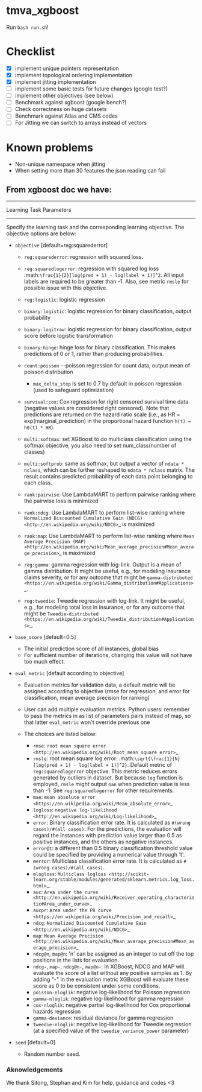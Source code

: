 # tmva_xgboost

Run `bash run.sh`!




# Checklist

- [x] implement unique pointers representation
- [x] implement topological ordering implementation
- [x] implement jitting implementation
- [ ] implement some basic tests for future changes (google test?)
- [ ] implement other objectives (see below)
- [ ] Benchmark against xgboost (google bench?)
- [ ] Check correctness on huge datasets
- [ ] Benchmark against Atlas and CMS codes
- [ ] For Jitting we can switch to arrays instead of vectors

# Known problems
- Non-unique namespace when jitting
- When setting more than 30 features the json reading can fail


## From xgboost doc we have:
************************
Learning Task Parameters
************************
Specify the learning task and the corresponding learning objective. The objective options are below:

* ``objective`` [default=reg:squarederror]

  - ``reg:squarederror``: regression with squared loss.
  - ``reg:squaredlogerror``: regression with squared log loss :math:`\frac{1}{2}[log(pred + 1) - log(label + 1)]^2`.  All input labels are required to be greater than -1.  Also, see metric ``rmsle`` for possible issue  with this objective.
  - ``reg:logistic``: logistic regression
  - ``binary:logistic``: logistic regression for binary classification, output probability
  - ``binary:logitraw``: logistic regression for binary classification, output score before logistic transformation
  - ``binary:hinge``: hinge loss for binary classification. This makes predictions of 0 or 1, rather than producing probabilities.
  - ``count:poisson`` --poisson regression for count data, output mean of poisson distribution

    - ``max_delta_step`` is set to 0.7 by default in poisson regression (used to safeguard optimization)

  - ``survival:cox``: Cox regression for right censored survival time data (negative values are considered right censored).
    Note that predictions are returned on the hazard ratio scale (i.e., as HR = exp(marginal_prediction) in the proportional hazard function ``h(t) = h0(t) * HR``).
  - ``multi:softmax``: set XGBoost to do multiclass classification using the softmax objective, you also need to set num_class(number of classes)
  - ``multi:softprob``: same as softmax, but output a vector of ``ndata * nclass``, which can be further reshaped to ``ndata * nclass`` matrix. The result contains predicted probability of each data point belonging to each class.
  - ``rank:pairwise``: Use LambdaMART to perform pairwise ranking where the pairwise loss is minimized
  - ``rank:ndcg``: Use LambdaMART to perform list-wise ranking where `Normalized Discounted Cumulative Gain (NDCG) <http://en.wikipedia.org/wiki/NDCG>`_ is maximized
  - ``rank:map``: Use LambdaMART to perform list-wise ranking where `Mean Average Precision (MAP) <http://en.wikipedia.org/wiki/Mean_average_precision#Mean_average_precision>`_ is maximized
  - ``reg:gamma``: gamma regression with log-link. Output is a mean of gamma distribution. It might be useful, e.g., for modeling insurance claims severity, or for any outcome that might be `gamma-distributed <https://en.wikipedia.org/wiki/Gamma_distribution#Applications>`_.
  - ``reg:tweedie``: Tweedie regression with log-link. It might be useful, e.g., for modeling total loss in insurance, or for any outcome that might be `Tweedie-distributed <https://en.wikipedia.org/wiki/Tweedie_distribution#Applications>`_.

* ``base_score`` [default=0.5]

  - The initial prediction score of all instances, global bias
  - For sufficient number of iterations, changing this value will not have too much effect.

* ``eval_metric`` [default according to objective]

  - Evaluation metrics for validation data, a default metric will be assigned according to objective (rmse for regression, and error for classification, mean average precision for ranking)
  - User can add multiple evaluation metrics. Python users: remember to pass the metrics in as list of parameters pairs instead of map, so that latter ``eval_metric`` won't override previous one
  - The choices are listed below:

    - ``rmse``: `root mean square error <http://en.wikipedia.org/wiki/Root_mean_square_error>`_
    - ``rmsle``: root mean square log error: :math:`\sqrt{\frac{1}{N}[log(pred + 1) - log(label + 1)]^2}`. Default metric of ``reg:squaredlogerror`` objective. This metric reduces errors generated by outliers in dataset.  But because ``log`` function is employed, ``rmsle`` might output ``nan`` when prediction value is less than -1.  See ``reg:squaredlogerror`` for other requirements.
    - ``mae``: `mean absolute error <https://en.wikipedia.org/wiki/Mean_absolute_error>`_
    - ``logloss``: `negative log-likelihood <http://en.wikipedia.org/wiki/Log-likelihood>`_
    - ``error``: Binary classification error rate. It is calculated as ``#(wrong cases)/#(all cases)``. For the predictions, the evaluation will regard the instances with prediction value larger than 0.5 as positive instances, and the others as negative instances.
    - ``error@t``: a different than 0.5 binary classification threshold value could be specified by providing a numerical value through 't'.
    - ``merror``: Multiclass classification error rate. It is calculated as ``#(wrong cases)/#(all cases)``.
    - ``mlogloss``: `Multiclass logloss <http://scikit-learn.org/stable/modules/generated/sklearn.metrics.log_loss.html>`_.
    - ``auc``: `Area under the curve <http://en.wikipedia.org/wiki/Receiver_operating_characteristic#Area_under_curve>`_
    - ``aucpr``: `Area under the PR curve <https://en.wikipedia.org/wiki/Precision_and_recall>`_
    - ``ndcg``: `Normalized Discounted Cumulative Gain <http://en.wikipedia.org/wiki/NDCG>`_
    - ``map``: `Mean Average Precision <http://en.wikipedia.org/wiki/Mean_average_precision#Mean_average_precision>`_
    - ``ndcg@n``, ``map@n``: 'n' can be assigned as an integer to cut off the top positions in the lists for evaluation.
    - ``ndcg-``, ``map-``, ``ndcg@n-``, ``map@n-``: In XGBoost, NDCG and MAP will evaluate the score of a list without any positive samples as 1. By adding "-" in the evaluation metric XGBoost will evaluate these score as 0 to be consistent under some conditions.
    - ``poisson-nloglik``: negative log-likelihood for Poisson regression
    - ``gamma-nloglik``: negative log-likelihood for gamma regression
    - ``cox-nloglik``: negative partial log-likelihood for Cox proportional hazards regression
    - ``gamma-deviance``: residual deviance for gamma regression
    - ``tweedie-nloglik``: negative log-likelihood for Tweedie regression (at a specified value of the ``tweedie_variance_power`` parameter)

* ``seed`` [default=0]

  - Random number seed.

### Aknowledgements
We thank Sitong, Stephan and Kim for help, guidance and codes <3
